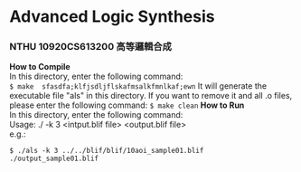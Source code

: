 # Advanced Logic Synthesis
### NTHU 10920CS613200 高等邏輯合成


**How to Compile**  
    In this directory, enter the following command:   
    ```
    $ make  sfasdfa;klfjsdljflskafmsalkfmnlkaf;ewn
    ```
    It will generate the executable file "als" in this directory.
    If you want to remove it and all .o files, please enter the following command:
    ```
    $ make clean
    ```
**How to Run**  
    In this directory, enter the following command:   
    Usage: ./<exe> -k 3  <intput.blif file>  <output.blif file>  
    e.g.:
    
    $ ./als -k 3 ../../blif/blif/10aoi_sample01.blif ./output_sample01.blif
